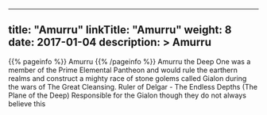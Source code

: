 
---
title: "Amurru"
linkTitle: "Amurru"
weight: 8
date: 2017-01-04
description: >
 Amurru
---

{{% pageinfo %}}
Amurru
{{% /pageinfo %}}
Amurru the Deep One was a member of the Prime Elemental Pantheon and would rule the earthern realms and construct a mighty race of stone golems called Gialon during the wars of The Great Cleansing.  Ruler of Delgar - The Endless Depths (The Plane of the Deep)  Responsible for the Gialon though they do not always believe this
